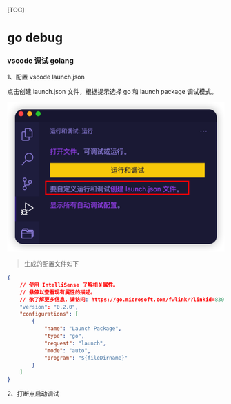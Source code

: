 [TOC]

# go debug

### vscode 调试 golang

1、配置 vscode launch.json

点击创建 launch.json 文件，根据提示选择 go 和 launch package 调试模式。

![vscode_debug_go](.godebug.assets/vscode_debug_go.png)

> 生成的配置文件如下

```json
{
    // 使用 IntelliSense 了解相关属性。 
    // 悬停以查看现有属性的描述。
    // 欲了解更多信息，请访问: https://go.microsoft.com/fwlink/?linkid=830387
    "version": "0.2.0",
    "configurations": [
        {
            "name": "Launch Package",
            "type": "go",
            "request": "launch",
            "mode": "auto",
            "program": "${fileDirname}"
        }
    ]
}
```

2、打断点启动调试